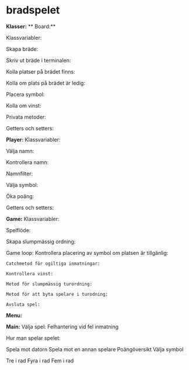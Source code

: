# bradspelet
**Klasser:**
**
Board:**
  
  Klassvariabler:
  
  Skapa bräde:

  Skriv ut bräde i terminalen:

  Kolla platser på brädet finns:

  Kolla om plats på brädet är ledig:

  Placera symbol:

  Kolla om vinst:

  Privata metoder:

  Getters och setters:
  


**Player:**
  Klassvariabler:

  Välja namn:

  Kontrollera namn:

  Namnfilter:

  Välja symbol:

  Öka poäng:

  Getters och setters:
    
  
**Game:**
  Klassvariabler:
  
  Spelflöde:
  
  Skapa slumpmässig ordning:
  
  Game loop:
    Kontrollera placering av symbol om platsen är tillgänlig:
    
    Catchmetod för ogiltiga inmatningar:
    
    Kontrollera vinst:
    
    Metod för slumpmässig turordning:
    
    Metod för att byta spelare i turodning:
    
    Avsluta spel:

**Menu:**
  


**Main:**
  Välja spel:
  Felhantering vid fel inmatning


Hur man spelar spelet:


Spela mot datorn
Spela mot en annan spelare
Poängöversikt
Välja symbol

Tre i rad
Fyra i rad
Fem i rad
